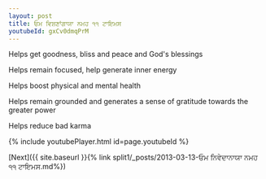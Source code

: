```yaml
---
layout: post
title: ਓਮ ਵਿਸ਼ਣਾਂਗਾਯਾ ਨਮਹ ੧੧ ਟਾਇਮਸ
youtubeId: gxCv0dmqPrM
---
```

 
 
Helps get goodness, bliss and peace and God's blessings
 
Helps remain focused, help generate inner energy 
 
Helps boost physical and mental health 
 
Helps remain grounded and generates a sense of gratitude towards the greater power 
 
Helps reduce bad karma
 
 
 
 


{% include youtubePlayer.html id=page.youtubeId %}
 
[Next]({{ site.baseurl }}{% link  split1/_posts/2013-03-13-ਓਮ ਨਿਵੇਦਾਨਾਯਾ ਨਮਹ ੧੧ ਟਾਇਮਸ.md%})
 
